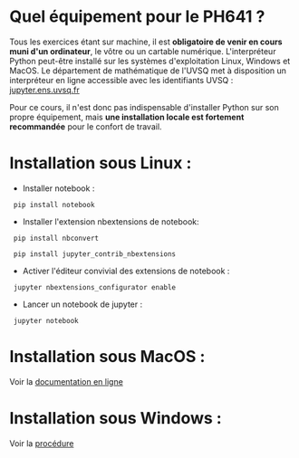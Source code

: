 # Quel équipement pour le PH641 ? <a class="anchor" id="section1_1"></a>

Tous les exercices étant sur machine, il est **obligatoire de venir en cours muni d'un ordinateur**, le vôtre ou un cartable numérique.
L'interpréteur Python peut-être installé sur les systèmes d'exploitation Linux, Windows et MacOS.
Le département de mathématique de l'UVSQ met à disposition un interpréteur en ligne accessible avec les identifiants UVSQ : 
[jupyter.ens.uvsq.fr](https://jupyter.ens.uvsq.fr/)

Pour ce cours, il n'est donc pas indispensable d'installer Python sur son propre équipement, mais **une installation locale est fortement recommandée** pour le confort de travail.


# Installation sous Linux :
- Installer notebook : 
<pre><code> pip install notebook </code></pre>

- Installer l'extension nbextensions de notebook:
<pre><code> pip install nbconvert </code></pre>
<pre><code> pip install jupyter_contrib_nbextensions </code></pre>

- Activer l'éditeur convivial des extensions de notebook :
<pre><code> jupyter nbextensions_configurator enable </code></pre>

- Lancer un notebook de jupyter :
<pre><code> jupyter notebook </code></pre>

# Installation sous MacOS :
Voir la [documentation en ligne](https://docs.anaconda.com/anaconda/install/mac-os/)

# Installation sous Windows :
Voir la [procédure](https://github.com/josephscola/PH461/blob/master/annexes/Installation_Python_Windows.pdf)

